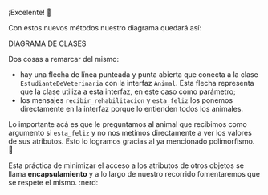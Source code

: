 ¡Excelente! :tada:

Con estos nuevos métodos nuestro diagrama quedará así:

DIAGRAMA DE CLASES

Dos cosas a remarcar del mismo:

* hay una flecha de línea punteada y punta abierta que conecta a la clase `EstudianteDeVeterinaria` con la interfaz `Animal`. Esta flecha representa que la clase utiliza a esta interfaz, en este caso como parámetro;
* los mensajes `recibir_rehabilitacion` y `esta_feliz` los ponemos directamente en la interfaz porque lo entienden todos los animales.

Lo importante acá es que le preguntamos al animal que recibimos como argumento si `esta_feliz` y no nos metimos directamente a ver los valores de sus atributos. Esto lo logramos gracias al ya mencionado polimorfismo. :raised_hands:

Esta práctica de minimizar el acceso a los atributos de otros objetos se llama **encapsulamiento** y a lo largo de nuestro recorrido fomentaremos que se respete el mismo. :nerd: